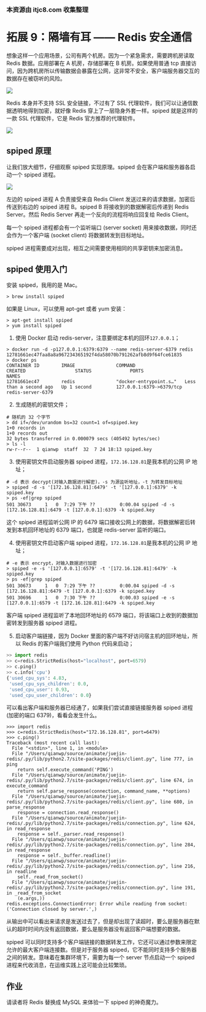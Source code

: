 ### 本资源由 itjc8.com 收集整理
# 拓展 9：隔墙有耳 —— Redis 安全通信

想象这样一个应用场景，公司有两个机房。因为一个紧急需求，需要跨机房读取 Redis 数据。应用部署在 A 机房，存储部署在 B 机房。如果使用普通 tcp 直接访问，因为跨机房所以传输数据会暴露在公网，这非常不安全，客户端服务器交互的数据存在被窃听的风险。

![](https://user-gold-cdn.xitu.io/2018/7/24/164cb8fec86c373c?w=813&h=336&f=png&s=34055)

Redis 本身并不支持 SSL 安全链接，不过有了 SSL 代理软件，我们可以让通信数据透明地得到加密，就好像 Redis 穿上了一层隐身外套一样。spiped 就是这样的一款 SSL 代理软件，它是 Redis 官方推荐的代理软件。

![](https://user-gold-cdn.xitu.io/2018/7/24/164cbbfbafa6f005?w=783&h=377&f=png&s=41300)

## spiped 原理

让我们放大细节，仔细观察 spiped 实现原理。spiped 会在客户端和服务器各启动一个 spiped 进程。

![](https://user-gold-cdn.xitu.io/2018/7/24/164cbb6b2ce179eb?w=844&h=319&f=png&s=38059)

左边的 spiped 进程 A 负责接受来自 Redis Client 发送过来的请求数据，加密后传送到右边的 spiped 进程 B。spiped B 将接收到的数据解密后传递到 Redis Server。然后 Redis Server 再走一个反向的流程将响应回复给 Redis Client。

每一个 spiped 进程都会有一个监听端口 (server socket) 用来接收数据，同时还会作为一个客户端 (socket client) 将数据转发到目标地址。

spiped 进程需要成对出现，相互之间需要使用相同的共享密钥来加密消息。

## spiped 使用入门
安装 spiped，我用的是 Mac。
```
> brew install spiped
```
如果是 Linux，可以使用 apt-get 或者 yum 安装：
```
> apt-get install spiped
> yum install spiped
```

1. 使用 Docker 启动 redis-server，注意要绑定本机的回环`127.0.0.1`；
```
> docker run -d -p127.0.0.1:6379:6379 --name redis-server-6379 redis
12781661ec47faa8a8a967234365192f4da58070b791262afb8d9f64fce61835
> docker ps
CONTAINER ID        IMAGE               COMMAND                  CREATED                  STATUS              PORTS                      NAMES
12781661ec47        redis               "docker-entrypoint.s…"   Less than a second ago   Up 1 second         127.0.0.1:6379->6379/tcp   redis-server-6379
```

2. 生成随机的密钥文件；
```
# 随机的 32 个字节
> dd if=/dev/urandom bs=32 count=1 of=spiped.key
1+0 records in
1+0 records out
32 bytes transferred in 0.000079 secs (405492 bytes/sec)
> ls -l
rw-r--r--  1 qianwp  staff  32  7 24 18:13 spiped.key
```

3. 使用密钥文件启动服务器 spiped 进程，`172.16.128.81`是我本机的公网 IP 地址；
```
# -d 表示 decrypt(对输入数据进行解密)，-s 为源监听地址，-t 为转发目标地址
> spiped -d -s '[172.16.128.81]:6479' -t '[127.0.0.1]:6379' -k spiped.key
> ps -ef|grep spiped
501 30673     1   0  7:29 下午 ??         0:00.04 spiped -d -s [172.16.128.81]:6479 -t [127.0.0.1]:6379 -k spiped.key
```
这个 spiped 进程监听公网 IP 的 6479 端口接收公网上的数据，将数据解密后转发到本机回环地址的 6379 端口，也就是 redis-server 监听的端口。

4. 使用密钥文件启动客户端 spiped 进程，`172.16.128.81`是我本机的公网 IP 地址；
```
# -e 表示 encrypt，对输入数据进行加密
> spiped -e -s '[127.0.0.1]:6579' -t '[172.16.128.81]:6479' -k spiped.key
> ps -ef|grep spiped
501 30673     1   0  7:29 下午 ??         0:00.04 spiped -d -s [172.16.128.81]:6479 -t [127.0.0.1]:6379 -k spiped.key
501 30696     1   0  7:30 下午 ??         0:00.03 spiped -e -s [127.0.0.1]:6579 -t [172.16.128.81]:6479 -k spiped.key
```
客户端 spiped 进程监听了本地回环地址的 6579 端口，将该端口上收到的数据加密转发到服务器 spiped 进程。

5. 启动客户端链接，因为 Docker 里面的客户端不好访问宿主机的回环地址，所以 Redis 的客户端我们使用 Python 代码来启动；
```py
>> import redis
>> c=redis.StrictRedis(host="localhost", port=6579)
>> c.ping()
>> c.info('cpu')
{'used_cpu_sys': 4.83,
 'used_cpu_sys_children': 0.0,
 'used_cpu_user': 0.93,
 'used_cpu_user_children': 0.0}
```
可以看出客户端和服务器已经通了，如果我们尝试直接链接服务器 spiped 进程 (加密的端口 6379)，看看会发生什么。
```
>>> import redis
>>> c=redis.StrictRedis(host="172.16.128.81", port=6479)
>>> c.ping()
Traceback (most recent call last):
  File "<stdin>", line 1, in <module>
  File "/Users/qianwp/source/animate/juejin-redis/.py/lib/python2.7/site-packages/redis/client.py", line 777, in ping
    return self.execute_command('PING')
  File "/Users/qianwp/source/animate/juejin-redis/.py/lib/python2.7/site-packages/redis/client.py", line 674, in execute_command
    return self.parse_response(connection, command_name, **options)
  File "/Users/qianwp/source/animate/juejin-redis/.py/lib/python2.7/site-packages/redis/client.py", line 680, in parse_response
    response = connection.read_response()
  File "/Users/qianwp/source/animate/juejin-redis/.py/lib/python2.7/site-packages/redis/connection.py", line 624, in read_response
    response = self._parser.read_response()
  File "/Users/qianwp/source/animate/juejin-redis/.py/lib/python2.7/site-packages/redis/connection.py", line 284, in read_response
    response = self._buffer.readline()
  File "/Users/qianwp/source/animate/juejin-redis/.py/lib/python2.7/site-packages/redis/connection.py", line 216, in readline
    self._read_from_socket()
  File "/Users/qianwp/source/animate/juejin-redis/.py/lib/python2.7/site-packages/redis/connection.py", line 191, in _read_from_socket
    (e.args,))
redis.exceptions.ConnectionError: Error while reading from socket: ('Connection closed by server.',)
```
从输出中可以看出来请求是发送过去了，但是却出现了读超时，要么是服务器在默认的超时时间内没有返回数据，要么是服务器没有返回客户端想要的数据。

spiped 可以同时支持多个客户端链接的数据转发工作，它还可以通过参数来限定允许的最大客户端连接数。但是对于服务器 spiped，它不能同时支持多个服务器之间的转发。意味着在集群环境下，需要为每一个 server 节点启动一个 spiped 进程来代收消息，在运维实践上这可能会比较繁琐。

## 作业
请读者将 Redis 替换成 MySQL 来体验一下 spiped 的神奇魔力。